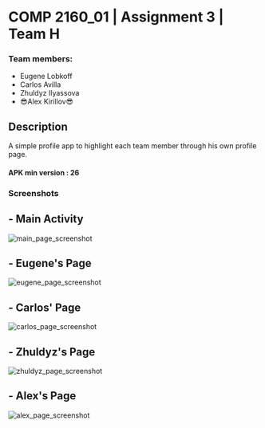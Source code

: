 # COMP 2160_01 | Assignment 3 | Team H

### Team members:

 - Eugene Lobkoff
 - Carlos Avilla
 - Zhuldyz Ilyassova
 - :sunglasses:Alex Kirillov:sunglasses:


## Description
 A simple profile app to highlight each team member through his own profile page. 

#### APK min version : 26

### Screenshots
   
  ## - Main Activity
   
   ![main_page_screenshot]()
   <br/>
  ## - Eugene's Page
   
   ![eugene_page_screenshot]()
   <br/>
  ## - Carlos' Page
   
   ![carlos_page_screenshot](https://github.com/TitiMiti/Ass3TeamL/blob/master/screenshots/Screenshot%202021-02-11%20at%200.39.25.png)
   <br/>
  ## - Zhuldyz's Page
   
   ![zhuldyz_page_screenshot](https://github.com/TitiMiti/Ass3TeamL/blob/master/screenshots/Screenshot%202021-02-11%20at%200.39.07.png)
   <br/>
  ## - Alex's Page
   
   ![alex_page_screenshot](https://github.com/TitiMiti/Ass3TeamL/blob/master/screenshots/Screenshot%202021-02-11%20at%200.38.54.png)
